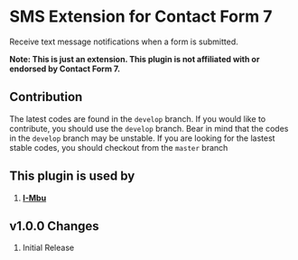 # SMS Extension for Contact Form 7
Receive text message notifications when a form is submitted. 
<br>

<b>Note: This is just an extension. This plugin is not affiliated with or endorsed by Contact Form 7.</b>

## Contribution
The latest codes are found in the `develop` branch. If you would like to contribute, you should use the `develop` branch.
Bear in mind that the codes in the `develop` branch may be unstable. If you are looking for the lastest stable codes, you should checkout from the `master` branch

## This plugin is used by
1. **[I-Mbu](https://i-mbu.com)**

## v1.0.0 Changes
1. Initial Release
